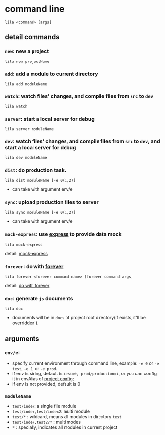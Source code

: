 # command line

```
lila <command> [args]
```

## detail commands

### `new`: new a project

```
lila new projectName
```

### `add`: add a module to current directory

```
lila add moduleName
```

### `watch`: watch files' changes, and compile files from `src` to `dev`

```
lila watch
```

### `server`: start a local server for debug

```
lila server moduleName
```

### `dev`: watch files' changes, and compile files from `src` to `dev`, and start a local server for debug

```
lila dev moduleName
```

### `dist`: do production task.

```
lila dist moduleName [-e 0(1,2)] 
```

* can take with argument env/e

### `sync`: upload production files to server

```
lila sync moduleName [-e 0(1,2)] 
```

* can take with argument env/e

### `mock-express`: use [express](https://github.com/expressjs/express) to provide data mock

```
lila mock-express
```

detail: [mock-express](./express.md)

### `forever`: do with [forever](https://github.com/foreverjs/forever)

```
lila forever <forever command name> [forever command args]
```

detail: [do with forever](./forever.md)

### `doc`: generate `js` documents

```
lila doc
```

* documents will be in `docs` of project root directory(if exists, it'll be overridden').

## arguments

### `env/e`: 

* specify current environment through command line, example:  `-e 0` or `-e test`, `-e 1`, or `-e prod`.
* if env is string, default is `test=0, prod/production=1`, or you can config it in envAlias of [project config](./config.md);
* if env is not provided, default is 0

### `moduleName`

* `test/index`: a single file module
* `test/index,test/index2`: multi module
* `test/*` : wildcard, means all modules in directory `test`
* `test/index,test2/*` : multi modes
* `*` : specially, indicates all modules in current project
